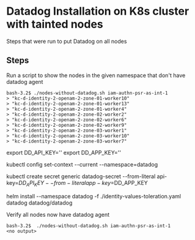 # Datadog Installation on K8s cluster with tainted nodes

Steps that were run to put Datadog on all nodes

## Steps

Run a script to show the nodes in the given namespace that don't have datadog agent

```
bash-3.2$ ./nodes-without-datadog.sh iam-authn-psr-as-int-1
> "kc-d-identity-2-openam-2-zone-01-worker10"
> "kc-d-identity-2-openam-2-zone-01-worker13"
> "kc-d-identity-2-openam-2-zone-01-worker4"
> "kc-d-identity-2-openam-2-zone-02-worker2"
> "kc-d-identity-2-openam-2-zone-02-worker6"
> "kc-d-identity-2-openam-2-zone-02-worker9"
> "kc-d-identity-2-openam-2-zone-03-worker1"
> "kc-d-identity-2-openam-2-zone-03-worker10"
> "kc-d-identity-2-openam-2-zone-03-worker7"
```
export DD_API_KEY=''
export DD_APP_KEY=''

kubectl config set-context --current --namespace=datadog

kubectl create secret generic datadog-secret --from-literal api-key=$DD_API_KEY --from-literal app-key=$DD_APP_KEY

helm install --namespace datadog -f ./identity-values-toleration.yaml datadog datadog/datadog

Verify all nodes now have datadog agent
```
bash-3.2$  ./nodes-without-datadog.sh iam-authn-psr-as-int-1   
<no output>
```
